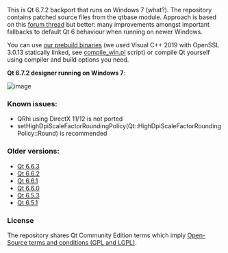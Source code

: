 This is Qt 6.7.2 backport that runs on Windows 7 (what?). The repository contains patched source files from the qtbase module. 
Approach is based on this [forum thread](https://forum.qt.io/topic/133002/qt-creator-6-0-1-and-qt-6-2-2-running-on-windows-7/60) but better: many improvements amongst important fallbacks to default Qt 6 behaviour when running on newer Windows.

You can use [our prebuild binaries](https://github.com/crystalidea/qt6windows7/releases) (we used Visual C++ 2019 with OpenSSL 3.0.13 statically linked, see [compile_win.pl](https://github.com/crystalidea/qt-build-tools/tree/master/6.6.2) script) or compile Qt yourself using compiler and build options you need.

**Qt 6.7.2 designer running on Windows 7**:

![image](https://github.com/crystalidea/qt6windows7/assets/2600624/41f4291a-082a-41e8-a09d-c3b9e7f36e9e)

### Known issues:

- QRhi using DirectX 11/12 is not ported
- setHighDpiScaleFactorRoundingPolicy(Qt::HighDpiScaleFactorRoundingPolicy::Round) is recommended

### Older versions:

- [Qt 6.6.3](https://github.com/crystalidea/qt6windows7/releases/tag/v6.6.3)
- [Qt 6.6.2](https://github.com/crystalidea/qt6windows7/releases/tag/v6.6.2)
- [Qt 6.6.1](https://github.com/crystalidea/qt6windows7/releases/tag/v6.6.1)
- [Qt 6.6.0](https://github.com/crystalidea/qt6windows7/releases/tag/v6.6.0)
- [Qt 6.5.3](https://github.com/crystalidea/qt6windows7/releases/tag/6.5.3-win7)
- [Qt 6.5.1](https://github.com/crystalidea/qt6windows7/releases/tag/6.5.1-win7)

### License

The repository shares Qt Community Edition terms which imply [Open-Source terms and conditions (GPL and LGPL)](https://www.qt.io/licensing/open-source-lgpl-obligations?hsLang=en).
